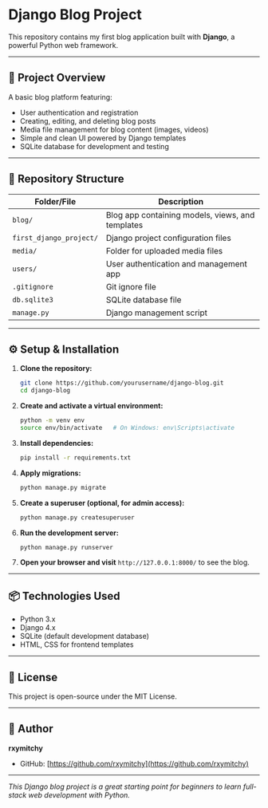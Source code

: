 # Django Blog Project

This repository contains my first blog application built with **Django**, a powerful Python web framework.

---

## 📝 Project Overview

A basic blog platform featuring:

- User authentication and registration
- Creating, editing, and deleting blog posts
- Media file management for blog content (images, videos)
- Simple and clean UI powered by Django templates
- SQLite database for development and testing

---

## 📂 Repository Structure

| Folder/File        | Description                        |
|--------------------|----------------------------------|
| `blog/`            | Blog app containing models, views, and templates |
| `first_django_project/` | Django project configuration files          |
| `media/`           | Folder for uploaded media files  |
| `users/`           | User authentication and management app  |
| `.gitignore`       | Git ignore file                   |
| `db.sqlite3`       | SQLite database file              |
| `manage.py`        | Django management script          |

---

## ⚙️ Setup & Installation

1. **Clone the repository:**
   ```bash
   git clone https://github.com/yourusername/django-blog.git
   cd django-blog


2. **Create and activate a virtual environment:**

   ```bash
   python -m venv env
   source env/bin/activate   # On Windows: env\Scripts\activate
   ```

3. **Install dependencies:**

   ```bash
   pip install -r requirements.txt
   ```

4. **Apply migrations:**

   ```bash
   python manage.py migrate
   ```

5. **Create a superuser (optional, for admin access):**

   ```bash
   python manage.py createsuperuser
   ```

6. **Run the development server:**

   ```bash
   python manage.py runserver
   ```

7. **Open your browser and visit** `http://127.0.0.1:8000/` to see the blog.

---

## 📦 Technologies Used

* Python 3.x
* Django 4.x
* SQLite (default development database)
* HTML, CSS for frontend templates

---

## 📄 License

This project is open-source under the MIT License.

---

## 👤 Author

**rxymitchy**

* GitHub: [https://github.com/rxymitchy](https://github.com/rxymitchy)

---

*This Django blog project is a great starting point for beginners to learn full-stack web development with Python.*
